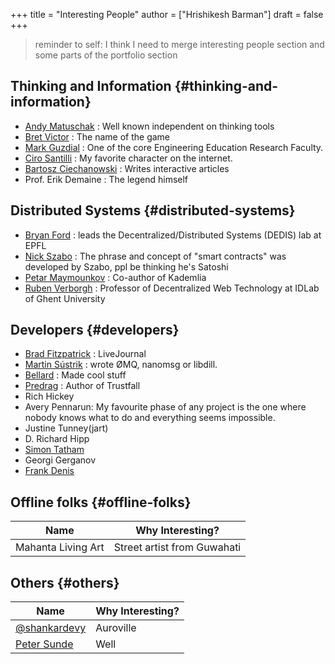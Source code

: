 +++
title = "Interesting People"
author = ["Hrishikesh Barman"]
draft = false
+++

<div class="book-hint warning small-text">

> reminder to self: I think I need to merge interesting people section and some parts of the portfolio section
</div>


## Thinking and Information {#thinking-and-information}

-   [Andy Matuschak](https://andymatuschak.org/)       : Well known independent on thinking tools
-   [Bret Victor](http://worrydream.com/#!/Bio)          : The name of the game
-   [Mark Guzdial](https://en.wikipedia.org/wiki/Mark_Guzdial)         : One of the core Engineering Education Research Faculty.
-   [Ciro Santilli](https://cirosantilli.com)        : My favorite character on the internet.
-   [Bartosz Ciechanowski](https://ciechanow.ski/) : Writes interactive articles
-   Prof. Erik Demaine : The legend himself


## Distributed Systems {#distributed-systems}

-   [Bryan Ford](https://bford.info/)       : leads the Decentralized/Distributed Systems (DEDIS) lab at EPFL
-   [Nick Szabo](https://en.wikipedia.org/wiki/Nick_Szabo)       : The phrase and concept of "smart contracts" was developed by Szabo, ppl be thinking he's Satoshi
-   [Petar Maymounkov](https://github.com/petar) : Co-author of Kademlia
-   [Ruben Verborgh](https://ruben.verborgh.org/)   : Professor of Decentralized Web Technology at IDLab of Ghent University


## Developers {#developers}

-   [Brad Fitzpatrick](https://bradfitz.com/) : LiveJournal
-   [Martin Sústrik](https://250bpm.com/) : wrote ØMQ, nanomsg or libdill.
-   [Bellard](https://bellard.org/) : Made cool stuff
-   [Predrag](https://predr.ag/) : Author of Trustfall
-   Rich Hickey
-   Avery Pennarun: My favourite phase of any project is the one where nobody knows what to do and everything seems impossible.
-   Justine Tunney(jart)
-   D. Richard Hipp
-   [Simon Tatham](https://en.wikipedia.org/wiki/Simon_Tatham)
-   Georgi Gerganov
-   [Frank Denis](https://00f.net/)


## Offline folks {#offline-folks}

| Name               | Why Interesting?            |
|--------------------|-----------------------------|
| Mahanta Living Art | Street artist from Guwahati |


## Others {#others}

| Name                                                     | Why Interesting? |
|----------------------------------------------------------|------------------|
| [@shankardevy](https://shankardevy.com/about/)           | Auroville        |
| [Peter Sunde](https://en.wikipedia.org/wiki/Peter_Sunde) | Well             |
